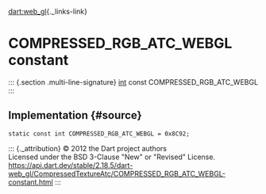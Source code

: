 [dart:web\_gl](../../dart-web_gl/dart-web_gl-library){._links-link}

COMPRESSED\_RGB\_ATC\_WEBGL constant
====================================

::: {.section .multi-line-signature}
[int](../../dart-core/int-class) const COMPRESSED\_RGB\_ATC\_WEBGL
:::

Implementation {#source}
--------------

``` {.language-dart data-language="dart"}
static const int COMPRESSED_RGB_ATC_WEBGL = 0x8C92;
```

::: {._attribution}
© 2012 the Dart project authors\
Licensed under the BSD 3-Clause \"New\" or \"Revised\" License.\
<https://api.dart.dev/stable/2.18.5/dart-web_gl/CompressedTextureAtc/COMPRESSED_RGB_ATC_WEBGL-constant.html>
:::
